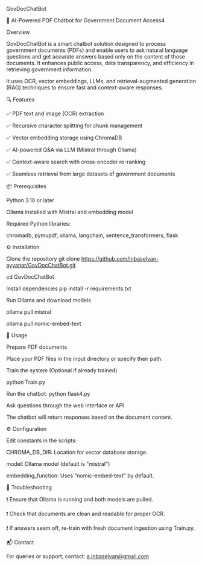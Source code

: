 GovDocChatBot

📄 AI-Powered PDF Chatbot for Government Document Access4

Overview

GovDocChatBot is a smart chatbot solution designed to process government documents (PDFs) and enable users to ask natural language questions and get accurate answers based only on the content of those documents. It enhances public access, data transparency, and efficiency in retrieving government information.

It uses OCR, vector embeddings, LLMs, and retrieval-augmented generation (RAG) techniques to ensure fast and context-aware responses.

🔍 Features

✅ PDF text and image (OCR) extraction

✅ Recursive character splitting for chunk management

✅ Vector embedding storage using ChromaDB

✅ AI-powered Q&A via LLM (Mistral through Ollama)

✅ Context-aware search with cross-encoder re-ranking

✅ Seamless retrieval from large datasets of government documents


📦 Prerequisites

Python 3.10 or later

Ollama installed with Mistral and embedding model

Required Python libraries:

chromadb, pymupdf, ollama, langchain, sentence_transformers, flask

⚙️ Installation

Clone the repository  git clone https://github.com/Inbaselvan-ayyanar/GovDocChatBot.git

cd GovDocChatBot

Install dependencies  pip install -r requirements.txt

Run Ollama and download models

ollama pull mistral  

ollama pull nomic-embed-text  


🚀 Usage

Prepare PDF documents

Place your PDF files in the input directory or specify their path.

Train the system (Optional if already trained)

python Train.py

Run the chatbot: python flask4.py

Ask questions through the web interface or API

The chatbot will return responses based on the document content.

⚙️ Configuration

Edit constants in the scripts:

CHROMA_DB_DIR: Location for vector database storage.

model: Ollama model (default is "mistral")

embedding_function: Uses "nomic-embed-text" by default.

🔧 Troubleshooting

❗ Ensure that Ollama is running and both models are pulled.

❗ Check that documents are clean and readable for proper OCR.

❗ If answers seem off, re-train with fresh document ingestion using Train.py.

📬 Contact

For queries or support, contact: a.inbaselvan@gmail.com
